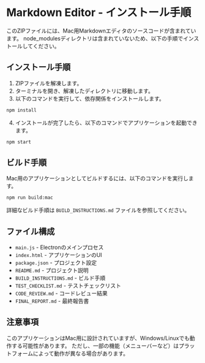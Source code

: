 # Markdown Editor - インストール手順

このZIPファイルには、Mac用Markdownエディタのソースコードが含まれています。
node_modulesディレクトリは含まれていないため、以下の手順でインストールしてください。

## インストール手順

1. ZIPファイルを解凍します。
2. ターミナルを開き、解凍したディレクトリに移動します。
3. 以下のコマンドを実行して、依存関係をインストールします。

```bash
npm install
```

4. インストールが完了したら、以下のコマンドでアプリケーションを起動できます。

```bash
npm start
```

## ビルド手順

Mac用のアプリケーションとしてビルドするには、以下のコマンドを実行します。

```bash
npm run build:mac
```

詳細なビルド手順は `BUILD_INSTRUCTIONS.md` ファイルを参照してください。

## ファイル構成

- `main.js` - Electronのメインプロセス
- `index.html` - アプリケーションのUI
- `package.json` - プロジェクト設定
- `README.md` - プロジェクト説明
- `BUILD_INSTRUCTIONS.md` - ビルド手順
- `TEST_CHECKLIST.md` - テストチェックリスト
- `CODE_REVIEW.md` - コードレビュー結果
- `FINAL_REPORT.md` - 最終報告書

## 注意事項

このアプリケーションはMac用に設計されていますが、Windows/Linuxでも動作する可能性があります。
ただし、一部の機能（メニューバーなど）はプラットフォームによって動作が異なる場合があります。

